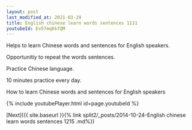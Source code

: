 ```yaml
---
layout: post
last_modified_at: 2021-03-29
title: English chinese learn words sentences 1111 
youtubeId: Ev57mqKkfQM
---
```

 
 
Helps to learn Chinese words and sentences for English speakers.

Opportunitiy to repeat the words sentences. 

Practice Chinese language. 
 
10 minutes practice every day. 
 
How to learn Chinese words and sentences for English speakers 
 
{% include youtubePlayer.html id=page.youtubeId %}
 
 
[Next]({{ site.baseurl }}{% link  split2/_posts/2014-10-24-English chinese learn words sentences 1215 .md%})
 

